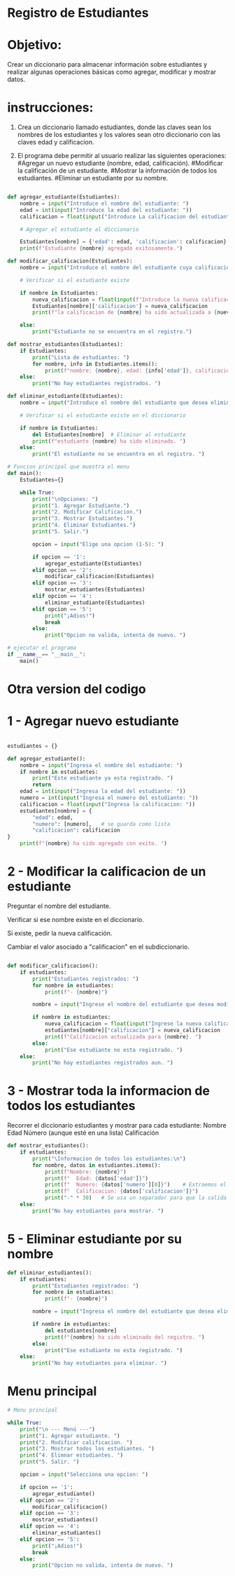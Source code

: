 # Registro de Estudiantes

# Objetivo: 
Crear un diccionario para almacenar información sobre estudiantes y realizar algunas operaciones básicas como agregar, modificar y mostrar datos.       

# instrucciones:

1. Crea un diccionario llamado estudiantes, donde las claves sean los nombres de los estudiantes y los valores sean otro diccionario con las claves edad y calificacion.

2. El programa debe permitir al usuario realizar las siguientes operaciones:
        #Agregar un nuevo estudiante (nombre, edad, calificación).
        #Modificar la calificación de un estudiante.
        #Mostrar la información de todos los estudiantes.
        #Eliminar un estudiante por su nombre.
```python

def agregar_estudiante(Estudiantes):
    nombre = input("Introduce el nombre del estudiante: ")
    edad = int(input("Introduce la edad del estudiante: "))
    calificacion = float(input("Introduce La calificacion del estudiante: "))

    # Agregar el estudiante al diccionario 

    Estudiantes[nombre] = {'edad': edad, 'calificacion': calificacion}
    print(f"Estudiante {nombre} agregado exitosamente.")

def modificar_calificacion(Estudiantes):
    nombre = input("Introduce el nombre del estudiante cuya calificacion desea modificar: ")

    # Verificar si el estudiante existe 

    if nombre in Estudiantes:
        nueva_calificacion = float(input(f"Introduce la nueva calificacion para {nombre}: "))
        Estudiantes[nombre]['calificacion'] = nueva_calificacion
        print(f"la calificacion de {nombre} ha sido actualizada a {nueva_calificacion}. ")

    else:
        print("Estudiante no se encuentra en el registro.")

def mostrar_estudiantes(Estudiantes):
    if Estudiantes: 
        print("Lista de estudiantes: ")
        for nombre, info in Estudiantes.items():
            print(f"nombre: {nombre}, edad: {info['edad']}, calificacion: {info['calificacion']}")
    else:
        print("No hay estudiantes registrados. ")

def eliminar_estudiante(Estudiantes):
    nombre = input("Introduce el nombre del estudiante que desea eliminar: ")

    # Verificar si el estudiante existe en el diccionario 

    if nombre in Estudiantes:
        del Estudiantes[nombre]  # Eliminar al estudiante 
        print(f"estudiante {nombre} ha sido eliminado. ")
    else: 
        print("El estudiante no se encuentra en el registro. ")

# Funcion principal que muestra el menu 
def main(): 
    Estudiantes={}

    while True:
        print("\nOpciones: ")
        print("1. Agregar Estudiante.")
        print("2. Modificar Calificacion.")
        print("3. Mostrar Estudiantes.")
        print("4. Eliminar Estudiantes.")
        print("5. Salir.")

        opcion = input("Elige una opcion (1-5): ")

        if opcion == '1':
            agregar_estudiante(Estudiantes)
        elif opcion == '2':
            modificar_calificacion(Estudiantes)
        elif opcion == '3':
            mostrar_estudiantes(Estudiantes)
        elif opcion == '4':
            eliminar_estudiante(Estudiantes)
        elif opcion == '5':
            print("¡Adios!")
            break
        else: 
            print("Opcion no valida, intenta de nuevo. ")

# ejecutar el programa 
if __name__== "__main__":
    main()
```

# Otra version del codigo

# 1 - Agregar nuevo estudiante

```python

estudiantes = {}

def agregar_estudiante():
    nombre = input("Ingresa el nombre del estudiante: ")
    if nombre in estudiantes: 
        print("Este estudiante ya esta registrado. ")
        return
    edad = int(input("Ingresa la edad del estudiante: "))
    numero = int(input("Ingresa el numero del estudiante: "))
    calificacion = float(input("Ingresa la calificacion: "))
    estudiantes[nombre] = {
        "edad": edad, 
        "numero": [numero],   # se guarda como lista 
        "calificacion": calificacion   
}
    print(f"{nombre} ha sido agregado con exito. ")

```

# 2 - Modificar la calificacion de un estudiante
Preguntar el nombre del estudiante.

Verificar si ese nombre existe en el diccionario.

Si existe, pedir la nueva calificación.

 Cambiar el valor asociado a "calificacion" en el subdiccionario.
```python

def modificar_calificacion():  
    if estudiantes: 
        print("Estudiantes registrados: ")
        for nombre in estudiantes: 
            print(f"- {nombre}")

        nombre = input("Ingrese el nombre del estudiante que desea modificar: ")

        if nombre in estudiantes: 
            nueva_calificacion = float(input("Ingrese la nueva calificacion: "))
            estudiantes[nombre]["calificacion"] = nueva_calificacion
            print(f"Calificacion actualizada para {nombre}. ")
        else: 
            print("Ese estudiante no esta registrado. ")
    else: 
        print("No hay estudiantes registrados aun. ")
```

# 3 - Mostrar toda la informacion de todos los estudiantes
Recorrer el diccionario estudiantes y mostrar para cada estudiante:
        Nombre
        Edad
        Número (aunque esté en una lista)
        Calificación
```python
def mostrar_estudiantes():
    if estudiantes: 
        print("\Informacion de todos los estudiantes:\n")
        for nombre, datos in estudiantes.items():
            print(f"Nombre: {nombre}")
            print(f"  Edad: {datos['edad']}")
            print(f"  Numero: {datos['numero'][0]}")    # Extraemos el primer valor de la lista y accede al primer (y único) número en la lista.
            print(f"  Calificacion: {datos['calificacion']}")
            print("-" * 30)   # Se usa un separador para que la salida sea más clara entre estudiantes.
    else:
        print("No hay estudiantes para mostrar. ")
```

# 5 - Eliminar estudiante por su nombre 
```python
def eliminar_estudiantes():
    if estudiantes:
        print("Estudiantes registrados: ")
        for nombre in estudiantes: 
            print(f"- {nombre}")

        nombre = input("Ingresa el nombre del estudiante que desea eliminar: ")

        if nombre in estudiantes: 
            del estudiantes[nombre]
            print(f"{nombre} ha sido eliminado del registro. ")
        else: 
            print("Ese estudiante no esta registrado. ")
    else: 
        print("No hay estudiantes para eliminar. ")
```

# Menu principal 
```python
# Menu principal

while True: 
    print("\n --- Menú ---")
    print("1. Agregar estudiante. ")
    print("2. Modificar calificacion. ")
    print("3. Mostrar todos los estudiantes. ")
    print("4. Elimnar estudiantes. ")
    print("5. Salir. ")

    opcion = input("Selecciona una opcion: ")

    if opcion == '1':
        agregar_estudiante()
    elif opcion == '2':
        modificar_calificacion()
    elif opcion == '3':
        mostrar_estudiantes()
    elif opcion == '4':
        eliminar_estudiantes()
    elif opcion == '5':
        print("¡Adios!")
        break 
    else: 
        print("Opcion no valida, intenta de nuevo. ")

```



